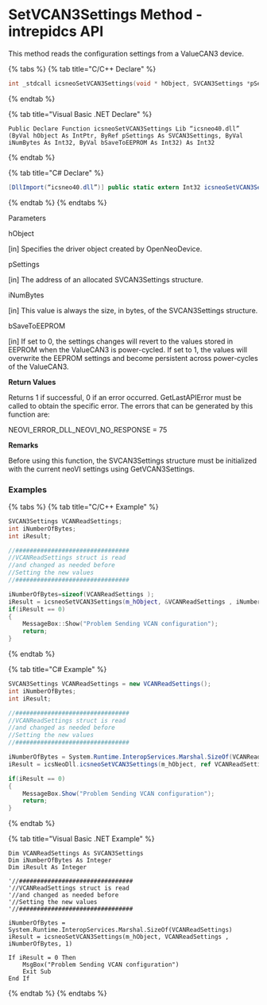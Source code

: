 # SetVCAN3Settings Method - intrepidcs API

This method reads the configuration settings from a ValueCAN3 device.

{% tabs %}
{% tab title="C/C++ Declare" %}
```cpp
int _stdcall icsneoSetVCAN3Settings(void * hObject, SVCAN3Settings *pSettings, int iNumBytes, int bSaveToEEPROM);
```
{% endtab %}

{% tab title="Visual Basic .NET Declare" %}
```vbnet
Public Declare Function icsneoSetVCAN3Settings Lib “icsneo40.dll” (ByVal hObject As IntPtr, ByRef pSettings As SVCAN3Settings, ByVal iNumBytes As Int32, ByVal bSaveToEEPROM As Int32) As Int32
```
{% endtab %}

{% tab title="C# Declare" %}
```csharp
[DllImport(“icsneo40.dll”)] public static extern Int32 icsneoSetVCAN3Settings(IntPtr hObject, ref SVCAN3Settings pSettings, Int32 iNumBytes, Int32 bSaveToEEPROM);
```
{% endtab %}
{% endtabs %}

Parameters

hObject

\[in] Specifies the driver object created by OpenNeoDevice.

pSettings

\[in] The address of an allocated SVCAN3Settings structure.

iNumBytes

\[in] This value is always the size, in bytes, of the SVCAN3Settings structure.

bSaveToEEPROM

\[in] If set to 0, the settings changes will revert to the values stored in EEPROM when the ValueCAN3 is power-cycled. If set to 1, the values will overwrite the EEPROM settings and become persistent across power-cycles of the ValueCAN3.

**Return Values**

Returns 1 if successful, 0 if an error occurred. GetLastAPIError must be called to obtain the specific error. The errors that can be generated by this function are:

NEOVI\_ERROR\_DLL\_NEOVI\_NO\_RESPONSE = 75

**Remarks**

Before using this function, the SVCAN3Settings structure must be initialized with the current neoVI settings using GetVCAN3Settings.

### Examples

{% tabs %}
{% tab title="C/C++ Example" %}
```cpp
SVCAN3Settings VCANReadSettings;
int iNumberOfBytes;
int iResult;

//################################
//VCANReadSettings struct is read
//and changed as needed before
//Setting the new values
//################################

iNumberOfBytes=sizeof(VCANReadSettings );
iResult = icsneoSetVCAN3Settings(m_hObject, &VCANReadSettings , iNumberOfBytes, 1);
if(iResult == 0)
{
    MessageBox::Show("Problem Sending VCAN configuration");
    return;
}
```
{% endtab %}

{% tab title="C# Example" %}
```csharp
SVCAN3Settings VCANReadSettings = new VCANReadSettings();
int iNumberOfBytes;
int iResult;

//################################
//VCANReadSettings struct is read
//and changed as needed before
//Setting the new values
//################################

iNumberOfBytes = System.Runtime.InteropServices.Marshal.SizeOf(VCANReadSettings);
iResult = icsNeoDll.icsneoSetVCAN3Settings(m_hObject, ref VCANReadSettings , iNumberOfBytes, 1);

if(iResult == 0)
{
    MessageBox.Show("Problem Sending VCAN configuration");
    return;
}
```
{% endtab %}

{% tab title="Visual Basic .NET Example" %}
```vbnet
Dim VCANReadSettings As SVCAN3Settings
Dim iNumberOfBytes As Integer
Dim iResult As Integer

'//################################
'//VCANReadSettings struct is read
'//and changed as needed before
'//Setting the new values
'//################################

iNumberOfBytes = System.Runtime.InteropServices.Marshal.SizeOf(VCANReadSettings)
iResult = icsneoSetVCAN3Settings(m_hObject, VCANReadSettings , iNumberOfBytes, 1)

If iResult = 0 Then
    MsgBox("Problem Sending VCAN configuration")
    Exit Sub
End If
```
{% endtab %}
{% endtabs %}
